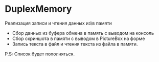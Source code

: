 # DuplexMemory
Реализация записи и чтения данных из\в памяти

* Сбор данных из буфера обмена в память с выводом на консоль
* Сбор скриншота в памяти с выводом в PictureBox на форме
* Запись текста в файл и чтения текста из файла в памяти.

P.S: Список будет пополняться.
